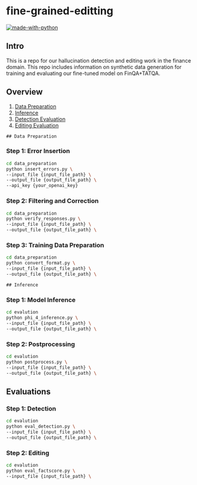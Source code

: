 # fine-grained-editting

[![made-with-python](https://img.shields.io/badge/Made%20with-Python-red.svg)](#python)

## Intro

This is a repo for our hallucination detection and editing work in the finance domain. This repo includes information on synthetic data generation for training and evaluating our fine-tuned model on FinQA+TATQA.


## Overview 
1. [Data Preparation](#step-1-synthetic-data-generation) 
2. [Inference](#Step-2-model-inference)
3. [Detection Evaluation](#fine-grained-detection)
2. [Editing Evaluation](#factscore)

```
## Data Preparation
```

### Step 1: Error Insertion

```bash
cd data_preparation
python insert_errors.py \
--input_file {input_file_path} \
--output_file {output_file_path} \
--api_key {your_openai_key}
```

### Step 2: Filtering and Correction

```bash
cd data_preparation
python verify_responses.py \
--input_file {input_file_path} \
--output_file {output_file_path} \
```

### Step 3: Training Data Preparation

```bash
cd data_preparation
python convert_format.py \
--input_file {input_file_path} \
--output_file {output_file_path} \
```

```
## Inference
```
### Step 1: Model Inference

```bash
cd evalution
python phi_4_inference.py \
--input_file {input_file_path} \
--output_file {output_file_path} \
```

### Step 2: Postprocessing

```bash
cd evalution
python postprocess.py \
--input_file {input_file_path} \
--output_file {output_file_path} \
```

## Evaluations

### Step 1: Detection 

```bash
cd evalution
python eval_detection.py \
--input_file {input_file_path} \
--output_file {output_file_path} \
```

### Step 2: Editing 

```bash
cd evalution
python eval_factscore.py \
--input_file {input_file_path} \
```
